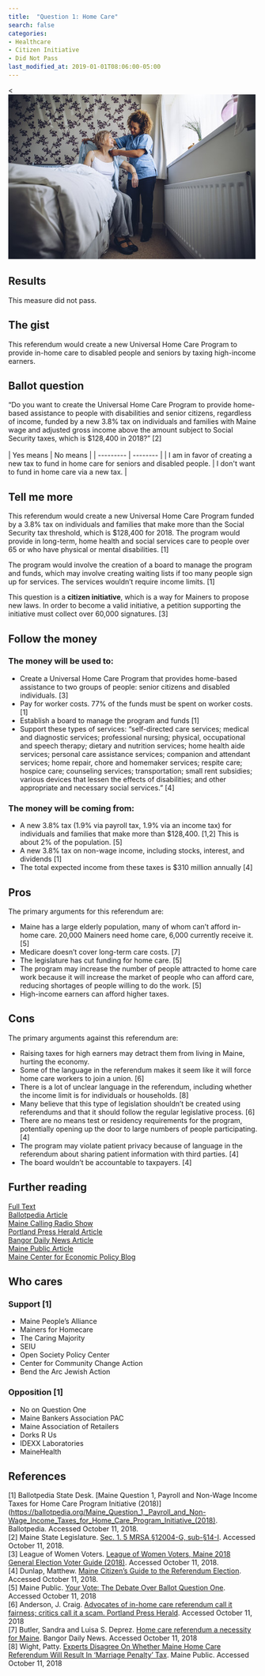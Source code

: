 ```yaml
---
title:  "Question 1: Home Care"
search: false
categories:
- Healthcare
- Citizen Initiative
- Did Not Pass
last_modified_at: 2019-01-01T08:06:00-05:00
---
```


<![Image of a nurse helping a homebound senior.](/assets/img/2018_11/Question1_HomeCare.jpg)
## Results
This measure did not pass.
## The gist
This referendum would create a new Universal Home Care Program to provide in-home care to disabled people and seniors by taxing high-income earners.
## Ballot question
“Do you want to create the Universal Home Care Program to provide home-based assistance to people with disabilities and senior citizens, regardless of income, funded by a new 3.8% tax on individuals and families with Maine wage and adjusted gross income above the amount subject to Social Security taxes, which is $128,400 in 2018?” [2]
<br>
<br>
| Yes means | No means |
| --------- | -------- |
| I am in favor of creating a new tax to fund in home care for seniors and disabled people. | I don't want to fund in home care via a new tax. |
<br>

## Tell me more
This referendum would create a new Universal Home Care Program funded by a 3.8% tax on individuals and families that make more than the Social Security tax threshold, which is $128,400 for 2018.  The program would provide in long-term, home health and social services care to people over 65 or who have physical or mental disabilities. [1]

The program would involve the creation of a board to manage the program and funds, which may involve creating waiting lists if too many people sign up for services. The services wouldn’t require income limits. [1]

This question is a **citizen initiative**, which is a way for Mainers to propose new laws. In order to become a valid initiative, a petition supporting the initiative must collect over 60,000 signatures. [3]
## Follow the money
### The money will be used to:
* Create a Universal Home Care Program that provides home-based assistance to two groups of people: senior citizens and disabled individuals. [3]
* Pay for worker costs.  77% of the funds must be spent on worker costs. [1]
* Establish a board to manage the program and funds [1]
* Support these types of services: “self-directed care services; medical and diagnostic services; professional nursing; physical, occupational and speech therapy; dietary and nutrition services; home health aide services; personal care assistance services; companion and attendant services; home repair, chore and homemaker services; respite care; hospice care; counseling services; transportation; small rent subsidies; various devices that lessen the effects of disabilities; and other appropriate and necessary social services.” [4]

### The money will be coming from:
* A new 3.8% tax (1.9% via payroll tax, 1.9% via an income tax) for individuals and families that make more than $128,400. [1,2] This is about 2% of the population. [5]
* A new 3.8% tax on non-wage income, including stocks, interest, and dividends [1]
* The total expected income from these taxes is $310 million annually [4]

## Pros
The primary arguments for this referendum are:

* Maine has a large elderly population, many of whom can’t afford in-home care.  20,000 Mainers need home care, 6,000 currently receive it. [5]
* Medicare doesn’t cover long-term care costs. [7]
* The legislature has cut funding for home care. [5]
* The program may increase the number of people attracted to home care work because it will increase the market of people who can afford care, reducing shortages of people willing to do the work. [5]
* High-income earners can afford higher taxes.

## Cons
The primary arguments against this referendum are:
* Raising taxes for high earners may detract them from living in Maine, hurting the economy.
* Some of the language in the referendum makes it seem like it will force home care workers to join a union. [6]
* There is a lot of unclear language in the referendum, including whether the income limit is for individuals or households. [8]
* Many believe that this type of legislation shouldn’t be created using referendums and that it should follow the regular legislative process. [6]
* There are no means test or residency requirements for the program, potentially opening up the door to large numbers of people participating. [4]
* The program may violate patient privacy because of language in the referendum about sharing patient information with third parties. [4]
* The board wouldn’t be accountable to taxpayers. [4]

## Further reading
[Full Text](http://maine.gov/sos/cec/elec/citizens/uhcleg.pdf)
<br>[Ballotpedia Article](https://ballotpedia.org/Maine_Question_1,_Payroll_and_Non-Wage_Income_Taxes_for_Home_Care_Program_Initiative_(2018))
<br>[Maine Calling Radio Show](http://www.mainepublic.org/post/your-vote-debate-over-ballot-question-one)
<br>[Portland Press Herald Article](https://www.pressherald.com/2018/07/30/advocates-of-in-home-care-referendum-call-it-fairness-critics-call-it-a-scam/?utm_medium=webpush&utm_source=browser&utm_campaign=pushnotifications)
<br>[Bangor Daily News Article](https://bangordailynews.com/2018/10/09/opinion/contributors/home-care-referendum-a-necessity-for-maine/)
<br>[Maine Public Article](http://www.mainepublic.org/post/experts-disagree-whether-maine-home-care-referendum-will-result-marriage-penalty-tax#stream/0)
<br>[Maine Center for Economic Policy Blog](http://blog.mecep.org/2018/09/new-analysis-home-care-tax-would-affect-top-3-percent-of-wealthiest-mainers/)

## Who cares
### Support [1]
* Maine People’s Alliance
* Mainers for Homecare
* The Caring Majority
* SEIU
* Open Society Policy Center
* Center for Community Change Action
* Bend the Arc Jewish Action

### Opposition [1]
* No on Question One
* Maine Bankers Association PAC
* Maine Association of Retailers
* Dorks R Us
* IDEXX Laboratories
* MaineHealth

## References
[1] Ballotpedia State Desk. [Maine Question 1, Payroll and Non-Wage Income Taxes for Home Care Program Initiative (2018)](https://ballotpedia.org/Maine_Question_1,_Payroll_and_Non-Wage_Income_Taxes_for_Home_Care_Program_Initiative_(2018). Ballotpedia.  Accessed October 11, 2018.
<br>[2] Maine State Legislature. [Sec. 1. 5 MRSA §12004-G, sub-§14-I](http://maine.gov/sos/cec/elec/citizens/uhcleg.pdf). Accessed October 11, 2018.
<br>[3] League of Women Voters. [League of Women Voters, Maine 2018 General Election Voter Guide (2018)](http://www.lwvme.org/files/VG_2018_Statewide.pdf). Accessed October 11, 2018.
<br>[4] Dunlap, Matthew. [Maine Citizen’s Guide to the Referendum Election](https://www.maine.gov/sos/cec/elec/upcoming/pdf/citizensguide.pdf). Accessed October 11, 2018.
<br>[5] Maine Public. [Your Vote: The Debate Over Ballot Question One](http://www.mainepublic.org/post/your-vote-debate-over-ballot-question-one). Accessed October 11, 2018
<br>[6] Anderson, J. Craig. [Advocates of in-home care referendum call it fairness; critics call it a scam. Portland Press Herald](https://www.pressherald.com/2018/07/30/advocates-of-in-home-care-referendum-call-it-fairness-critics-call-it-a-scam/?utm_medium=webpush&utm_source=browser&utm_campaign=pushnotifications). Accessed October 11, 2018
<br>[7] Butler, Sandra and Luisa S. Deprez. [Home care referendum a necessity for Maine](https://bangordailynews.com/2018/10/09/opinion/contributors/home-care-referendum-a-necessity-for-maine/). Bangor Daily News. Accessed October 11, 2018
<br>[8] Wight, Patty. [Experts Disagree On Whether Maine Home Care Referendum Will Result In ‘Marriage Penalty’ Tax](http://www.mainepublic.org/post/experts-disagree-whether-maine-home-care-referendum-will-result-marriage-penalty-tax#stream/0). Maine Public. Accessed October 11, 2018

